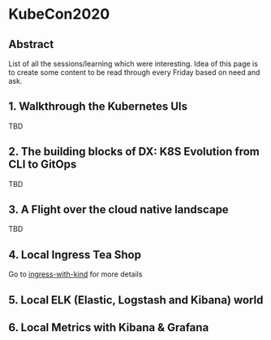 # KubeCon2020 

## Abstract
List of all the sessions/learning which were interesting. Idea of this page is to create some content to be read through every Friday based on need and ask. 

## 1. Walkthrough the Kubernetes UIs

TBD

## 2. The building blocks of DX: K8S Evolution from CLI to GitOps

TBD

## 3. A Flight over the cloud native landscape

TBD

## 4. Local Ingress Tea Shop

Go to [ingress-with-kind](./ingress-with-kind) for more details

## 5. Local ELK (Elastic, Logstash and Kibana) world

## 6. Local Metrics with Kibana & Grafana

